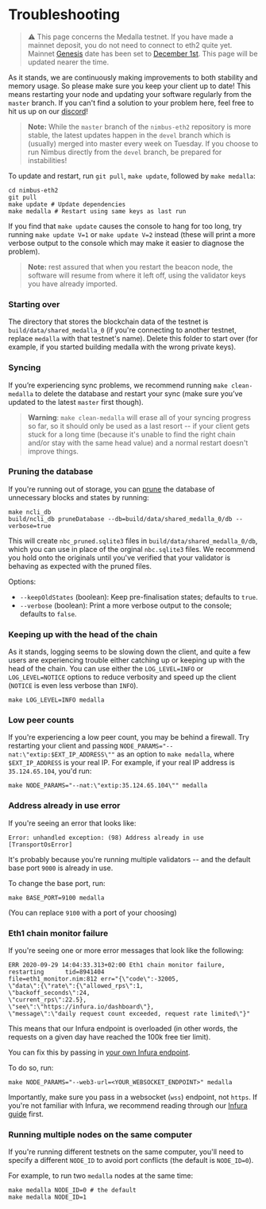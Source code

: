 # Troubleshooting

> ⚠️  This page concerns the Medalla testnet. If you have made a mainnet deposit, you do not need to connect to eth2 quite yet. Mainnet [Genesis](https://hackmd.io/@benjaminion/genesis) date has been set to [December 1st](https://blog.ethereum.org/2020/11/04/eth2-quick-update-no-19/). This page will be updated nearer the time.


As it stands, we are continuously making improvements to both stability and memory usage. So please make sure you keep your client up to date! This means restarting your node and updating your software regularly from the `master` branch. If you can't find a solution to your problem here, feel free to hit us up on our [discord](https://discord.com/invite/XRxWahP)!

> **Note:** While the `master` branch of the `nimbus-eth2` repository is more stable, the latest updates happen in the `devel` branch which is (usually) merged into master every week on Tuesday. If you choose to run Nimbus directly from the `devel` branch, be prepared for instabilities!

To update and restart, run `git pull`, `make update`, followed by `make medalla`:

```
cd nimbus-eth2
git pull
make update # Update dependencies
make medalla # Restart using same keys as last run
```

If you find that `make update` causes the console to hang for too long, try running `make update V=1` or `make update V=2` instead (these will print a more verbose output to the console which may make it easier to diagnose the problem).

>**Note:** rest assured that when you restart the beacon node, the software will resume from where it left off, using the validator keys you have already imported.


### Starting over
The directory that stores the blockchain data of the testnet is `build/data/shared_medalla_0` (if you're connecting to another testnet, replace `medalla` with that testnet's name). Delete this folder to start over (for example, if you started building medalla with the wrong private keys).

### Syncing
If you’re experiencing sync problems,  we recommend running `make clean-medalla` to delete the database and restart your sync (make sure you’ve updated to the latest `master` first though).

> **Warning**: `make clean-medalla` will erase all of your syncing progress so far, so it should only be used as a last resort -- if your client gets stuck for a long time (because it's unable to find the right chain and/or stay with the same head value) and a normal restart doesn't improve things.

### Pruning the database
If you're running out of storage, you can [prune](https://blog.ethereum.org/2015/06/26/state-tree-pruning/) the database of unnecessary blocks and states by running:

```
make ncli_db
build/ncli_db pruneDatabase --db=build/data/shared_medalla_0/db --verbose=true
```

This will create `nbc_pruned.sqlite3` files in `build/data/shared_medalla_0/db`, which you can use in place of the orginal `nbc.sqlite3` files. We recommend you hold onto the originals until you've verified that your validator is behaving as expected with the pruned files.

Options:
- `--keepOldStates` (boolean):  Keep pre-finalisation states; defaults to `true`.
- `--verbose` (boolean): Print a more verbose output to the console; defaults to `false`.


### Keeping up with the head of the chain

As it stands, logging seems to be slowing down the client,  and quite a few users are experiencing trouble either catching up or keeping up with the head of the chain. You can use either the `LOG_LEVEL=INFO` or `LOG_LEVEL=NOTICE` options to reduce verbosity and speed up the client (`NOTICE` is even less verbose than `INFO`).

```
make LOG_LEVEL=INFO medalla
```

### Low peer counts

If you're experiencing a low peer count, you may be behind a firewall. Try restarting your client and passing `NODE_PARAMS="--nat:\"extip:$EXT_IP_ADDRESS\""` as an option to `make medalla`, where `$EXT_IP_ADDRESS` is your real IP. For example, if your real IP address is `35.124.65.104`, you'd run:

```
make NODE_PARAMS="--nat:\"extip:35.124.65.104\"" medalla
```

### Address already in use error

If you're seeing an error that looks like:

```
Error: unhandled exception: (98) Address already in use [TransportOsError]
```

It's probably because you're running multiple validators -- and the default base port `9000` is already in use.

To change the base port, run:

```
make BASE_PORT=9100 medalla
```

(You can replace `9100` with a port of your choosing)

### Eth1 chain monitor failure

If you're seeing one or more error messages that look like the following:

```
ERR 2020-09-29 14:04:33.313+02:00 Eth1 chain monitor failure, restarting      tid=8941404
file=eth1_monitor.nim:812 err="{\"code\":-32005,
\"data\":{\"rate\":{\"allowed_rps\":1,
\"backoff_seconds\":24,
\"current_rps\":22.5},
\"see\":\"https://infura.io/dashboard\"},
\"message\":\"daily request count exceeded, request rate limited\"}"
```

This means that our Infura endpoint is overloaded (in other words, the requests on a given day have reached the 100k free tier limit).

You can fix this by passing in [your own Infura endpoint](./infura-guide.md).

To do so, run:

```
make NODE_PARAMS="--web3-url=<YOUR_WEBSOCKET_ENDPOINT>" medalla
```

Importantly, make sure you pass in a websocket (`wss`) endpoint, not `https`. If you're not familiar with Infura, we recommend reading through our [Infura guide](./infura-guide) first.

### Running multiple nodes on the same computer

If you're running different testnets on the same computer, you'll need to specify a different `NODE_ID` to avoid port conflicts (the default is `NODE_ID=0`).

For example, to run two `medalla` nodes at the same time:

```
make medalla NODE_ID=0 # the default
make medalla NODE_ID=1
```
